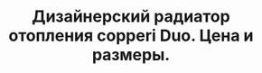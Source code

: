 ---
title: Дизайнерский радиатор отопления copperi Duo. Цена и размеры.
description: Купить дизайнерский радиатор отопления copperi Duo в Москве. Цена и размеры.
layout: product
permalink: /catalog/:name
redirect_from:
- /catalog/duo/duo-design-1501
- /catalog/duo/

header-color: "#fceae3"

model-title: "Duo"
model-desc: "Передняя панель радиатора изготовлена из двух слоёв разных цветов или материалов. В верхнем слое лазером вырезан рисунок, сквозь который виден нижний слой. Мы можем сделать рисунок по вашему эскизу или предложить свой вариант в нужном стиле."

weight: 30
product: 1

features:
- "Материал: окрашенная или нержавеющая сталь, медь, латунь"
- "Цвет: любой по RAL"
- "Рисунок любой сложности по вашему эскизу"
- "Матовая или глянцевая окраска"
- "Подключение: боковое или нижнее"

related:
- frame-h
- duo-v
- anisotropia-cu
---